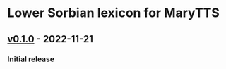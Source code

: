 Lower Sorbian lexicon for MaryTTS
=================================

[v0.1.0] - 2022-11-21
---------------------

### Initial release

[v0.1.0]: https://github.com/marytts/marytts-lexicon-dsb/tree/v0.1.0
